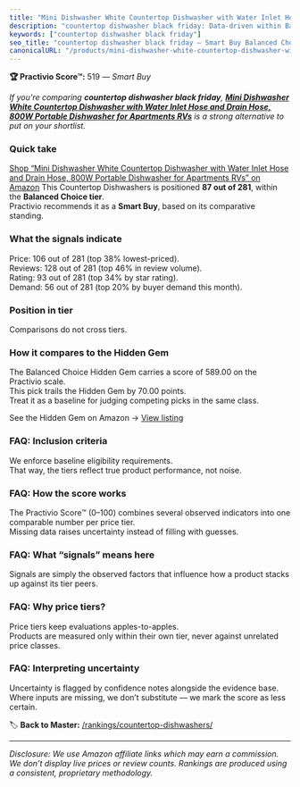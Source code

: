 ```yaml
---
title: "Mini Dishwasher White Countertop Dishwasher with Water Inlet Hose and Drain Hose, 800W Portable Dishwasher for Apartments RVs"
description: "countertop dishwasher black friday: Data-driven within Balanced Choice ranking using the Practivio Score™. Positioned by quality, value, demand, findability, m…"
keywords: ["countertop dishwasher black friday"]
seo_title: "countertop dishwasher black friday — Smart Buy Balanced Choice (2025)"
canonicalURL: "/products/mini-dishwasher-white-countertop-dishwasher-with-water-inlet-hose-and-drain-hose-800w-portable-dishwasher-for-apartments-rvs-B0DF5B8JS7/"
---
```


**🏆 Practivio Score™:** 519 — _Smart Buy_


*If you're comparing **countertop dishwasher black friday**, **[Mini Dishwasher White Countertop Dishwasher with Water Inlet Hose and Drain Hose, 800W Portable Dishwasher for Apartments RVs](https://www.amazon.com/dp/B0DF5B8JS7?tag=practivio-20)** is a strong alternative to put on your shortlist.*
### Quick take
[Shop “Mini Dishwasher White Countertop Dishwasher with Water Inlet Hose and Drain Hose, 800W Portable Dishwasher for Apartments RVs” on Amazon](https://www.amazon.com/dp/B0DF5B8JS7?tag=practivio-20)
This Countertop Dishwashers is positioned **87 out of 281**, within the **Balanced Choice tier**.  
Practivio recommends it as a **Smart Buy**, based on its comparative standing.

### What the signals indicate
Price: 106 out of 281 (top 38% lowest-priced).  
Reviews: 128 out of 281 (top 46% in review volume).  
Rating: 93 out of 281 (top 34% by star rating).  
Demand: 56 out of 281 (top 20% by buyer demand this month).

### Position in tier
Comparisons do not cross tiers.

### How it compares to the Hidden Gem
The Balanced Choice Hidden Gem carries a score of 589.00 on the Practivio scale.  
This pick trails the Hidden Gem by 70.00 points.  
Treat it as a baseline for judging competing picks in the same class.  

See the Hidden Gem on Amazon → [View listing](https://www.amazon.com/dp/B0CSFQ4WRP?tag=practivio-20)

### FAQ: Inclusion criteria
We enforce baseline eligibility requirements.  
That way, the tiers reflect true product performance, not noise.

### FAQ: How the score works
The Practivio Score™ (0–100) combines several observed indicators into one comparable number per price tier.  
Missing data raises uncertainty instead of filling with guesses.

### FAQ: What “signals” means here
Signals are simply the observed factors that influence how a product stacks up against its tier peers.

### FAQ: Why price tiers?
Price tiers keep evaluations apples-to-apples.  
Products are measured only within their own tier, never against unrelated price classes.

### FAQ: Interpreting uncertainty
Uncertainty is flagged by confidence notes alongside the evidence base.  
Where inputs are missing, we don’t substitute — we mark the score as less certain.


🏷️ **Back to Master:** [/rankings/countertop-dishwashers/](/rankings/countertop-dishwashers/)

---
_Disclosure: We use Amazon affiliate links which may earn a commission. We don’t display live prices or review counts. Rankings are produced using a consistent, proprietary methodology._
